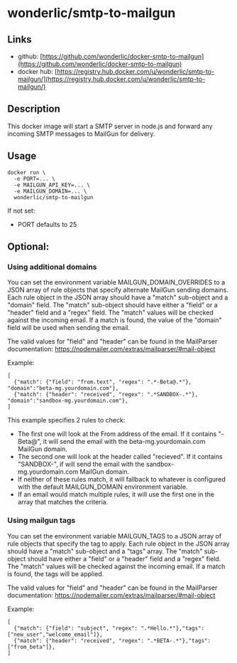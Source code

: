# wonderlic/smtp-to-mailgun

## Links

- github: [https://github.com/wonderlic/docker-smtp-to-mailgun](https://github.com/wonderlic/docker-smtp-to-mailgun)
- docker hub: [https://registry.hub.docker.com/u/wonderlic/smtp-to-mailgun/](https://registry.hub.docker.com/u/wonderlic/smtp-to-mailgun/)

## Description

This docker image will start a SMTP server in node.js and forward any incoming SMTP messages to MailGun for delivery.

## Usage

```
docker run \
  -e PORT=... \
  -e MAILGUN_API_KEY=... \
  -e MAILGUN_DOMAIN=... \
  wonderlic/smtp-to-mailgun
```

If not set:

- PORT defaults to 25

## Optional:

### Using additional domains

You can set the environment variable MAILGUN_DOMAIN_OVERRIDES to a JSON array of rule objects that specify alternate MailGun sending domains.
Each rule object in the JSON array should have a "match" sub-object and a "domain" field.
The "match" sub-object should have either a "field" or a "header" field and a "regex" field.
The "match" values will be checked against the incoming email. If a match is found, the value of the "domain" field will be used when sending the email.

The valid values for "field" and "header" can be found in the MailParser documentation: https://nodemailer.com/extras/mailparser/#mail-object

Example:

```
[
  {"match": {"field": "from.text", "regex": ".*-Beta@.*"}, "domain":"beta-mg.yourdomain.com"},
  {"match": {"header": "received", "regex": ".*SANDBOX-.*"}, "domain":"sandbox-mg.yourdomain.com"},
]
```

This example specifies 2 rules to check:

- The first one will look at the From address of the email. If it contains "-Beta@", it will send the email with the beta-mg.yourdomain.com MailGun domain.
- The second one will look at the header called "recieved". If it contains "SANDBOX-", if will send the email with the sandbox-mg.yourdomain.com MailGun domain.
- If neither of these rules match, it will fallback to whatever is configured with the default MAILGUN_DOMAIN environment variable.
- If an email would match multiple rules, it will use the first one in the array that matches the criteria.

### Using mailgun tags

You can set the environment variable MAILGUN_TAGS to a JSON array of rule objects that specify the tag to apply.
Each rule object in the JSON array should have a "match" sub-object and a "tags" array.
The "match" sub-object should have either a "field" or a "header" field and a "regex" field.
The "match" values will be checked against the incoming email. If a match is found, the tags will be applied.

The valid values for "field" and "header" can be found in the MailParser documentation: https://nodemailer.com/extras/mailparser/#mail-object

Example:

```
[
  {"match": {"field": "subject", "regex": ".*Hello.*"},"tags":["new_user","welcome_email"]},
  {"match": {"header": "received", "regex": ".*BETA-.*"},"tags":["from_beta"]},
]
```
